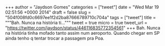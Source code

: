
+++
author = "Jaydson Gomes"
categories = ["tweet"]
date = "Wed Mar 19 02:51:56 +0000 2014"
draft = false
slug = "504f008fd0c6697ee1f2d2ba87666789710c704a"
tags = ["tweet"]
title = """Bah. Nunca na história ti..."""
tweet = true
micro = true
tweet_url = "https://twitter.com/jaydson/status/446116835772354561"
+++
Bah. Nunca na história tinha mofado tanto assim num aeroporto. Quando chegar em SP ainda tenho q tentar trocar a passagem pra Poa.

